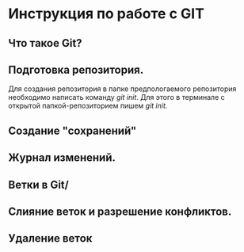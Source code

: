 # Инструкция по работе с GIT

## Что такое Git?

## Подготовка репозитория.
Для создания репозитория в папке предпологаемого репозитория необходимо написать команду *git init*. Для этого в терминале с открытой папкой-репозиторием пишем *git init*.

## Создание "сохранений"

## Журнал изменений.

## Ветки в Git/

## Слияние веток и разрешение конфликтов.

## Удаление веток